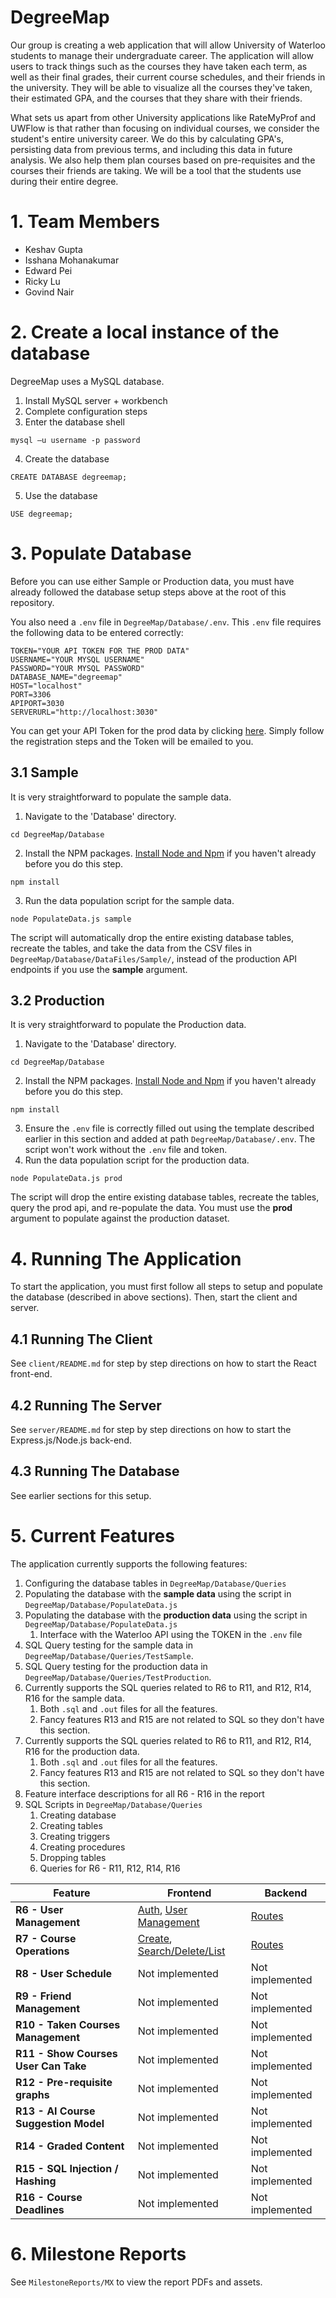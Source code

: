 # DegreeMap

Our group is creating a web application that will allow University of Waterloo students to manage their undergraduate career. The application will allow users to track things such as the courses they have taken each term, as well as their final grades, their current course schedules, and their friends in the university. They will be able to visualize all the courses they've taken, their estimated GPA, and the courses that they share with their friends.

What sets us apart from other University applications like RateMyProf and UWFlow is that rather than focusing on individual courses, we consider the student's entire university career. We do this by calculating GPA's, persisting data from previous terms, and including this data in future analysis. We also help them plan courses based on pre-requisites and the courses their friends are taking. We will be a tool that the students use during their entire degree.

# 1. Team Members
- Keshav Gupta 
- Isshana Mohanakumar 
- Edward Pei 
- Ricky Lu
- Govind Nair

# 2. Create a local instance of the database

DegreeMap uses a MySQL database.

1. Install MySQL server + workbench
2. Complete configuration steps
3. Enter the database shell

`mysql –u username -p password`

4. Create the database

`CREATE DATABASE degreemap;`

5. Use the database

`USE degreemap;`

# 3. Populate Database

Before you can use either Sample or Production data, you must have already followed the database setup steps above at the root of this repository.

You also need a `.env` file in `DegreeMap/Database/.env`. This `.env` file requires the following data to be entered correctly:
```
TOKEN="YOUR API TOKEN FOR THE PROD DATA"
USERNAME="YOUR MYSQL USERNAME"
PASSWORD="YOUR MYSQL PASSWORD"
DATABASE_NAME="degreemap"
HOST="localhost"
PORT=3306
APIPORT=3030
SERVERURL="http://localhost:3030"
```

You can get your API Token for the prod data by clicking [here](https://openapi.data.uwaterloo.ca/api-docs/index.html). Simply follow the registration steps and the Token will be emailed to you.

## 3.1 Sample
It is very straightforward to populate the sample data.
1. Navigate to the 'Database' directory.
```
cd DegreeMap/Database
```
2. Install the NPM packages. [Install Node and Npm](https://nodejs.org/en/download) if you haven't already before you do this step.
```
npm install
```
3. Run the data population script for the sample data.
```
node PopulateData.js sample
```
The script will automatically drop the entire existing database tables, recreate the tables, and take the data from the CSV files in `DegreeMap/Database/DataFiles/Sample/`, instead of the production API endpoints if you use the **sample** argument.

## 3.2 Production
It is very straightforward to populate the Production data.
1. Navigate to the 'Database' directory.
```
cd DegreeMap/Database
```
2. Install the NPM packages. [Install Node and Npm](https://nodejs.org/en/download) if you haven't already before you do this step.
```
npm install
```
3. Ensure the `.env` file is correctly filled out using the template described earlier in this section and added at path `DegreeMap/Database/.env`. The script won't work without the `.env` file and token.
4. Run the data population script for the production data.
```
node PopulateData.js prod
```
The script will drop the entire existing database tables, recreate the tables, query the prod api, and re-populate the data. You must use the **prod** argument to populate against the production dataset.

# 4. Running The Application
To start the application, you must first follow all steps to setup and populate the database (described in above sections). Then, start the client and server.

## 4.1 Running The Client
See `client/README.md` for step by step directions on how to start the React front-end.

## 4.2 Running The Server
See `server/README.md` for step by step directions on how to start the Express.js/Node.js back-end.

## 4.3 Running The Database
See earlier sections for this setup.

# 5. Current Features
The application currently supports the following features:
1. Configuring the database tables in `DegreeMap/Database/Queries`
2. Populating the database with the **sample data** using the script in `DegreeMap/Database/PopulateData.js`
3. Populating the database with the **production data** using the script in `DegreeMap/Database/PopulateData.js`
    1. Interface with the Waterloo API using the TOKEN in the `.env` file
4. SQL Query testing for the sample data in `DegreeMap/Database/Queries/TestSample`.
5. SQL Query testing for the production data in `DegreeMap/Database/Queries/TestProduction`.
6. Currently supports the SQL queries related to R6 to R11, and R12, R14, R16 for the sample data.
    1. Both `.sql` and `.out` files for all the features.
    2. Fancy features R13 and R15 are not related to SQL so they don't have this section.
7. Currently supports the SQL queries related to R6 to R11, and R12, R14, R16 for the production data.
    1. Both `.sql` and `.out` files for all the features.
    2. Fancy features R13 and R15 are not related to SQL so they don't have this section.
8. Feature interface descriptions for all R6 - R16 in the report
9.  SQL Scripts in `DegreeMap/Database/Queries`
    1. Creating database
    2. Creating tables
    3.  Creating triggers
    4.  Creating procedures
    5.  Dropping tables
    6.  Queries for R6 - R11, R12, R14, R16

| **Feature**                          | **Frontend**    | **Backend**     |
|--------------------------------------|-----------------|-----------------|
| **R6 - User Management**             | [Auth](https://github.com/Kggupta/DegreeMap/tree/main/Client/src/pages/auth/), [User Management](https://github.com/Kggupta/DegreeMap/tree/main/Client/src/sections/account/) | [Routes](https://github.com/Kggupta/DegreeMap/tree/main/Server/src/UserRoutes.js) |
| **R7 - Course Operations**           | [Create](https://github.com/Kggupta/DegreeMap/blob/main/Client/src/pages/createcourse.js), [Search/Delete/List](https://github.com/Kggupta/DegreeMap/blob/main/Client/src/pages/index.js) | [Routes](https://github.com/Kggupta/DegreeMap/blob/main/Server/src/CourseRoutes.js) |
| **R8 - User Schedule**               | Not implemented | Not implemented |
| **R9 - Friend Management**           | Not implemented | Not implemented |
| **R10 - Taken Courses Management**   | Not implemented | Not implemented |
| **R11 - Show Courses User Can Take** | Not implemented | Not implemented |
| **R12 - Pre-requisite graphs**       | Not implemented | Not implemented |
| **R13 - AI Course Suggestion Model** | Not implemented | Not implemented |
| **R14 - Graded Content**             | Not implemented | Not implemented |
| **R15 - SQL Injection / Hashing**    | Not implemented | Not implemented |
| **R16 - Course Deadlines**           | Not implemented | Not implemented |

# 6. Milestone Reports
See `MilestoneReports/MX` to view the report PDFs and assets.
